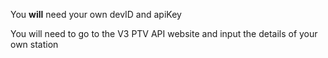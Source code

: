 You **will** need your own devID and apiKey


You will need to go to the V3 PTV API website and input the details of your own station

